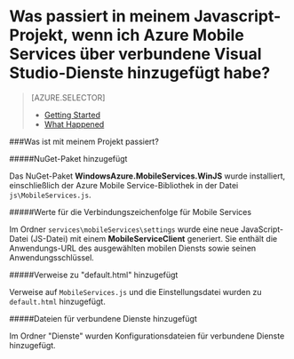 <properties 
	pageTitle="Was passiert, wenn Sie Mobile Services mithilfe von Visual Studio Verbundene Dienste zu einer Javascript-App hinzufügen?" 
	description="Beschreibt, was mit Ihrem Azure Mobile Services-Projekt in Visual Studio passiert ist." 
	services="mobile-services" 
	documentationCenter="" 
	authors="TomArcher" 
	manager="douge" 
	editor=""/>

<tags 
	ms.service="mobile-services" 
	ms.workload="mobile" 
	ms.tgt_pltfrm="NA" 
	ms.devlang="JavaScript" 
	ms.topic="article" 
	ms.date="09/23/2015" 
	ms.author="tarcher"/>

# Was passiert in meinem Javascript-Projekt, wenn ich Azure Mobile Services über verbundene Visual Studio-Dienste hinzugefügt habe?

> [AZURE.SELECTOR]
> - [Getting Started](vs-mobile-services-javascript-getting-started.md)
> - [What Happened](vs-mobile-services-javascript-what-happened.md)

###Was ist mit meinem Projekt passiert?

#####NuGet-Paket hinzugefügt

Das NuGet-Paket **WindowsAzure.MobileServices.WinJS** wurde installiert, einschließlich der Azure Mobile Service-Bibliothek in der Datei `js\MobileServices.js`.
  
#####Werte für die Verbindungszeichenfolge für Mobile Services 

Im Ordner `services\mobileServices\settings` wurde eine neue JavaScript-Datei (JS-Datei) mit einem **MobileServiceClient** generiert. Sie enthält die Anwendungs-URL des ausgewählten mobilen Diensts sowie seinen Anwendungsschlüssel.


#####Verweise zu "default.html" hinzugefügt

Verweise auf `MobileServices.js` und die Einstellungsdatei wurden zu `default.html` hinzugefügt.


#####Dateien für verbundene Dienste hinzugefügt

Im Ordner "Dienste" wurden Konfigurationsdateien für verbundene Dienste hinzugefügt.



 

<!---HONumber=Nov15_HO3-->